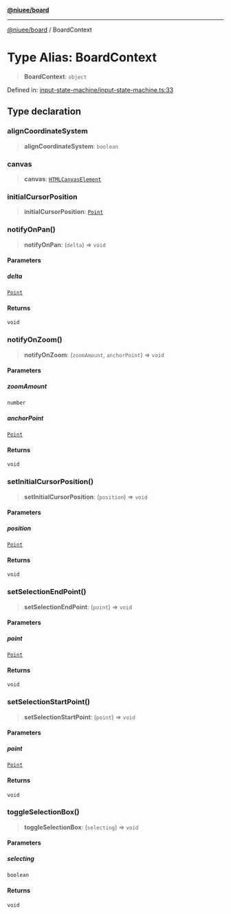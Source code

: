 [**@niuee/board**](../README.md)

***

[@niuee/board](../globals.md) / BoardContext

# Type Alias: BoardContext

> **BoardContext**: `object`

Defined in: [input-state-machine/input-state-machine.ts:33](https://github.com/niuee/board/blob/e6c1edcccf6525a0cc9088782c7c4653e837f533/src/input-state-machine/input-state-machine.ts#L33)

## Type declaration

### alignCoordinateSystem

> **alignCoordinateSystem**: `boolean`

### canvas

> **canvas**: [`HTMLCanvasElement`](https://developer.mozilla.org/docs/Web/API/HTMLCanvasElement)

### initialCursorPosition

> **initialCursorPosition**: [`Point`](Point.md)

### notifyOnPan()

> **notifyOnPan**: (`delta`) => `void`

#### Parameters

##### delta

[`Point`](Point.md)

#### Returns

`void`

### notifyOnZoom()

> **notifyOnZoom**: (`zoomAmount`, `anchorPoint`) => `void`

#### Parameters

##### zoomAmount

`number`

##### anchorPoint

[`Point`](Point.md)

#### Returns

`void`

### setInitialCursorPosition()

> **setInitialCursorPosition**: (`position`) => `void`

#### Parameters

##### position

[`Point`](Point.md)

#### Returns

`void`

### setSelectionEndPoint()

> **setSelectionEndPoint**: (`point`) => `void`

#### Parameters

##### point

[`Point`](Point.md)

#### Returns

`void`

### setSelectionStartPoint()

> **setSelectionStartPoint**: (`point`) => `void`

#### Parameters

##### point

[`Point`](Point.md)

#### Returns

`void`

### toggleSelectionBox()

> **toggleSelectionBox**: (`selecting`) => `void`

#### Parameters

##### selecting

`boolean`

#### Returns

`void`
